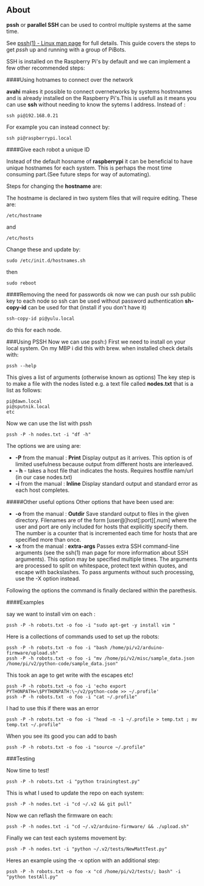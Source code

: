 
## About 
**pssh** or **parallel SSH** can be used to control multiple systems at the same time.

See [pssh(1) - Linux man page](http://linux.die.net/man/1/pssh) for full details.
This guide covers the steps to get *pssh* up and running with a group of PiBots. 


SSH is installed on the Raspberry Pi's by default and we can implement a few other recommended steps:

####Using hotnames to connect over the network
 
**avahi** makes it possible to connect overnetworks by systems hostnnames and is already installed on the Raspberry Pi's.This is usefull as it means you can use **ssh** without needing to know the sytems I address. Instead of :
```
ssh pi@192.168.0.21
```
For example you can instead connect by:
```
ssh pi@raspberrypi.local 
```

####Give each robot a unique ID

Instead of the default hosname of **raspberrypi** it can be beneficial to have unique hostnames for each system.
This is perhaps the most time consuming part.(See future steps for way of automating). 

 Steps for changing the **hostname** are:
 
 The hostname is declared in two system files that will require editing.  These are:
 
 
 ```
/etc/hostname
```

and 
```
/etc/hosts 
```
Change these and update by: 

```
sudo /etc/init.d/hostnames.sh
```
then 
```
sudo reboot
```

####Removing the need for passwords
ok now we can push our ssh public key to each node so ssh can be used without password authentication
**sh-copy-id** can be used for that (install if you don't have it)
```
ssh-copy-id pi@yulu.local
```
do this for each node.

###Using PSSH 
Now we can use pssh:) First we need to install on your local system. 
On my MBP i did this with brew. when installed check details with:
```
pssh --help
```
This gives a list of arguments (otherwise known as options)
The key step is to make a file with the nodes listed e.g. a text file called **nodes.txt** that is a list as follows:
```
pi@dawn.local
pi@sputnik.local 
etc 
```
Now we can use the list with pssh
```
pssh -P -h nodes.txt -i "df -h"
```

The options we are using are:

- **-P** from the manual : **Print** Display output as it arrives. This option is of limited usefulness because output from different hosts are interleaved.
- **- h** - takes a host file that indicates the hosts. Requires hostfile nam/url (in our case nodes.txt)
- **-i**  from the manual : **Inline** Display standard output and standard error as each host completes.

#####Other useful options
Other options that have been used are:

- **-o** from the manual : **Outdir** Save standard output to files in the given directory. Filenames are of the form [user@]host[:port][.num] where the user and port are only included for hosts that explicitly specify them. The number is a counter that is incremented each time for hosts that are specified more than once.
- **-x** from the manual : **extra-args** Passes extra SSH command-line arguments (see the ssh(1) man page for more information about SSH arguments). This option may be specified multiple times. The arguments are processed to split on whitespace, protect text within quotes, and escape with backslashes. To pass arguments without such processing, use the -X option instead.

Following the options the command is finally declared within the parethesis. 

####Examples 

say we want to install vim on each :
```
pssh -P -h robots.txt -o foo -i "sudo apt-get -y install vim "
```
Here is a collections of commands used to set up the robots:

```
pssh -P -h robots.txt -o foo -i "bash /home/pi/v2/arduino-firmware/upload.sh"
pssh -P -h robots.txt -o foo -i "mv /home/pi/v2/misc/sample_data.json /home/pi/v2/python-code/sample_data.json"
```

This took an age to get write with the escapes etc!
```
pssh -P -h robots.txt -o foo -i 'echo export PYTHONPATH=\$PYTHONPATH:\~/v2/python-code >> ~/.profile'
pssh -P -h robots.txt -o foo -i "cat ~/.profile"
```

I had to use this if there was an error
```
pssh -P -h robots.txt -o foo -i "head -n -1 ~/.profile > temp.txt ; mv temp.txt ~/.profile"
```
When you see its good you can add to bash
```
pssh -P -h robots.txt -o foo -i "source ~/.profile"
```

###Testing 

Now time to test!

```
pssh -P -h robots.txt -i "python trainingtest.py"
```
This is what I used to update the repo on each system:
```
pssh -P -h nodes.txt -i "cd ~/.v2 && git pull"
```
Now we can reflash the firmware on each: 

```
pssh -P -h nodes.txt -i "cd ~/.v2/arduino-firmware/ && ./upload.sh"
```
Finally we can test each systems movement by: 
```
pssh -P -h nodes.txt -i "python ~/.v2/tests/NewMattTest.py"
```
Heres an example using the -x option with an additional step:
```
pssh -P -h robots.txt -o foo -x "cd /home/pi/v2/tests/; bash" -i "python testAll.py"
```



